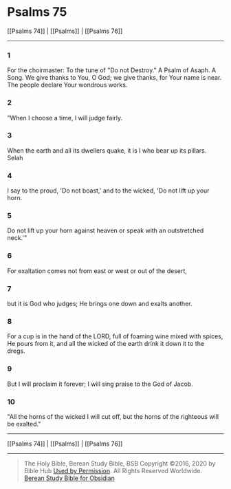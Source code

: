 # Psalms 75

[[Psalms 74]] | [[Psalms]] | [[Psalms 76]]

---

### 1
For the choirmaster: To the tune of "Do not Destroy." A Psalm of Asaph. A Song. We give thanks to You, O God; we give thanks, for Your name is near. The people declare Your wondrous works.

### 2
"When I choose a time, I will judge fairly.

### 3
When the earth and all its dwellers quake, it is I who bear up its pillars. Selah

### 4
I say to the proud, 'Do not boast,' and to the wicked, 'Do not lift up your horn.

### 5
Do not lift up your horn against heaven or speak with an outstretched neck.'"

### 6
For exaltation comes not from east or west or out of the desert,

### 7
but it is God who judges; He brings one down and exalts another.

### 8
For a cup is in the hand of the LORD, full of foaming wine mixed with spices, He pours from it, and all the wicked of the earth drink it down it to the dregs.

### 9
But I will proclaim it forever; I will sing praise to the God of Jacob.

### 10
"All the horns of the wicked I will cut off, but the horns of the righteous will be exalted."

---

[[Psalms 74]] | [[Psalms]] | [[Psalms 76]]

---

> The Holy Bible, Berean Study Bible, BSB
> Copyright &copy;2016, 2020 by Bible Hub
> [Used by Permission](https://berean.bible/terms.htm). All Rights Reserved Worldwide.
> [Berean Study Bible for Obsidian](https://github.com/gapmiss/berean-study-bible-for-obsidian)</small>

